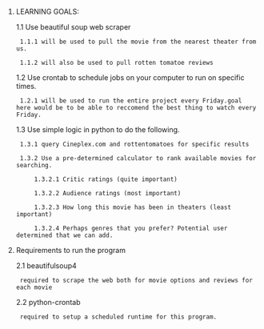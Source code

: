 1. LEARNING GOALS:

    1.1 Use beautiful soup web scraper

        1.1.1 will be used to pull the movie from the nearest theater from us.

        1.1.2 will also be used to pull rotten tomatoe reviews
    
    1.2 Use crontab to schedule jobs on your computer to run on specific times. 

        1.2.1 will be used to run the entire project every Friday.goal here would be to be able to reccomend the best thing to watch every Friday.
    
    1.3 Use simple logic in python to do the following.

        1.3.1 query Cineplex.com and rottentomatoes for specific results

        1.3.2 Use a pre-determined calculator to rank available movies for searching.

            1.3.2.1 Critic ratings (quite important)

            1.3.2.2 Audience ratings (most important)

            1.3.2.3 How long this movie has been in theaters (least important)

            1.3.2.4 Perhaps genres that you prefer? Potential user determined that we can add.

2. Requirements to run the program

    2.1 beautifulsoup4 
        
        required to scrape the web both for movie options and reviews for each movie
    
    2.2 python-crontab 

        required to setup a scheduled runtime for this program. 

        